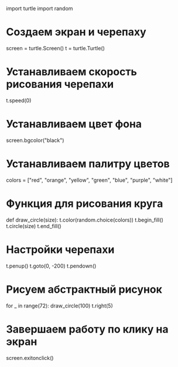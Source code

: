import turtle
import random

# Создаем экран и черепаху
screen = turtle.Screen()
t = turtle.Turtle()

# Устанавливаем скорость рисования черепахи
t.speed(0)

# Устанавливаем цвет фона
screen.bgcolor("black")

# Устанавливаем палитру цветов
colors = ["red", "orange", "yellow", "green", "blue", "purple", "white"]

# Функция для рисования круга
def draw_circle(size):
    t.color(random.choice(colors))
    t.begin_fill()
    t.circle(size)
    t.end_fill()

# Настройки черепахи
t.penup()
t.goto(0, -200)
t.pendown()

# Рисуем абстрактный рисунок
for _ in range(72):
    draw_circle(100)
    t.right(5)

# Завершаем работу по клику на экран
screen.exitonclick()
